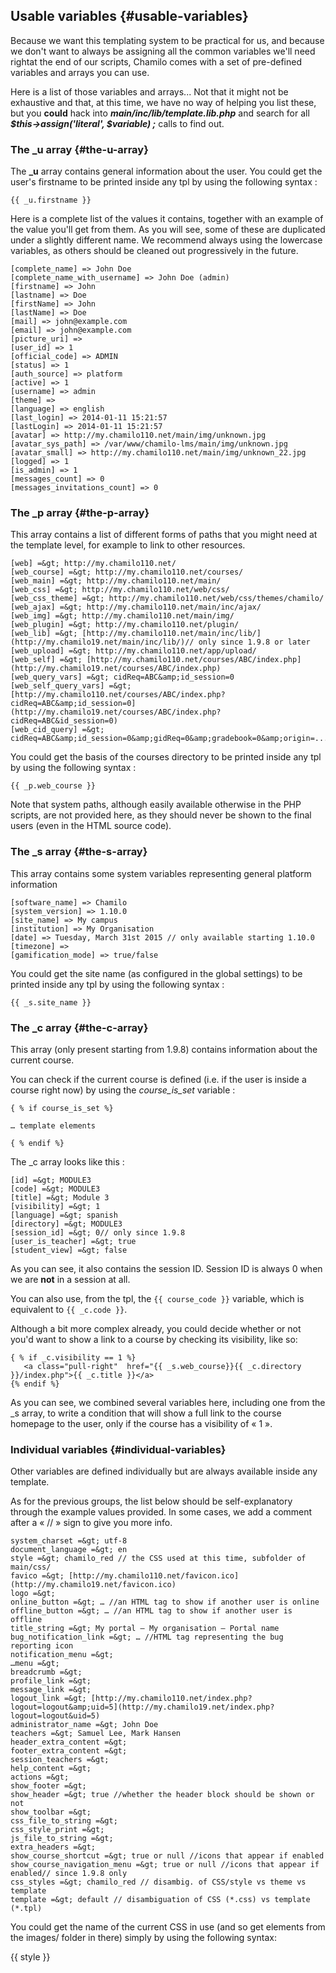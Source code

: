 ## Usable variables {#usable-variables}

Because we want this templating system to be practical for us, and because we don&#039;t want to always be assigning all the common variables we&#039;ll need rightat the end of our scripts, Chamilo comes with a set of pre-defined variables and arrays you can use.

Here is a list of those variables and arrays... Not that it might not be exhaustive and that, at this time, we have no way of helping you list these, but you **could** hack into **_main/inc/lib/template.lib.php_** and search for all **_$this-&gt;assign(&#039;literal&#039;, $variable) ;_** calls to find out.

### The _u array {#the-u-array}

The **_u** array contains general information about the user. You could get the user&#039;s firstname to be printed inside any tpl by using the following syntax :

```
{{ _u.firstname }}
```

Here is a complete list of the values it contains, together with an example of the value you&#039;ll get from them. As you will see, some of these are duplicated under a slightly different name. We recommend always using the lowercase variables, as others should be cleaned out progressively in the future.

```
[complete_name] => John Doe
[complete_name_with_username] => John Doe (admin)
[firstname] => John 
[lastname] => Doe 
[firstName] => John 
[lastName] => Doe 
[mail] => john@example.com
[email] => john@example.com
[picture_uri] => 
[user_id] => 1 
[official_code] => ADMIN 
[status] => 1 
[auth_source] => platform
[active] => 1 
[username] => admin 
[theme] => 
[language] => english 
[last_login] => 2014-01-11 15:21:57
[lastLogin] => 2014-01-11 15:21:57
[avatar] => http://my.chamilo110.net/main/img/unknown.jpg
[avatar_sys_path] => /var/www/chamilo-lms/main/img/unknown.jpg
[avatar_small] => http://my.chamilo110.net/main/img/unknown_22.jpg
[logged] => 1 
[is_admin] => 1 
[messages_count] => 0
[messages_invitations_count] => 0
```

### The _p array {#the-p-array}

This array contains a list of different forms of paths that you might need at the template level, for example to link to other resources.

```
[web] =&gt; http://my.chamilo110.net/
[web_course] =&gt; http://my.chamilo110.net/courses/ 
[web_main] =&gt; http://my.chamilo110.net/main/ 
[web_css] =&gt; http://my.chamilo110.net/web/css/ 
[web_css_theme] =&gt; http://my.chamilo110.net/web/css/themes/chamilo/
[web_ajax] =&gt; http://my.chamilo110.net/main/inc/ajax/ 
[web_img] =&gt; http://my.chamilo110.net/main/img/ 
[web_plugin] =&gt; http://my.chamilo110.net/plugin/ 
[web_lib] =&gt; [http://my.chamilo110.net/main/inc/lib/](http://my.chamilo19.net/main/inc/lib/)// only since 1.9.8 or later
[web_upload] =&gt; http://my.chamilo110.net/app/upload/
[web_self] =&gt; [http://my.chamilo110.net/courses/ABC/index.php](http://my.chamilo19.net/courses/ABC/index.php)
[web_query_vars] =&gt; cidReq=ABC&amp;id_session=0
[web_self_query_vars] =&gt; [http://my.chamilo110.net/courses/ABC/index.php?cidReq=ABC&amp;id_session=0](http://my.chamilo19.net/courses/ABC/index.php?cidReq=ABC&id_session=0)
[web_cid_query] =&gt; cidReq=ABC&amp;id_session=0&amp;gidReq=0&amp;gradebook=0&amp;origin=...
```
You could get the basis of the courses directory to be printed inside any tpl by using the following syntax :

```
{{ _p.web_course }}
```

Note that system paths, although easily available otherwise in the PHP scripts, are not provided here, as they should never be shown to the final users (even in the HTML source code).

### The _s array {#the-s-array}

This array contains some system variables representing general platform information

```
[software_name] => Chamilo 
[system_version] => 1.10.0
[site_name] => My campus 
[institution] => My Organisation
[date] => Tuesday, March 31st 2015 // only available starting 1.10.0
[timezone] => 
[gamification_mode] => true/false
```

You could get the site name (as configured in the global settings) to be printed inside any tpl by using the following syntax :

```
{{ _s.site_name }}
```

### The _c array {#the-c-array}

This array (only present starting from 1.9.8) contains information about the current course.

You can check if the current course is defined (i.e. if the user is inside a course right now) by using the _course_is_set_ variable :

```
{ % if course_is_set %}

… template elements

{ % endif %}
```

The _c array looks like this :

```
[id] =&gt; MODULE3 
[code] =&gt; MODULE3 
[title] =&gt; Module 3
[visibility] =&gt; 1
[language] =&gt; spanish 
[directory] =&gt; MODULE3 
[session_id] =&gt; 0// only since 1.9.8
[user_is_teacher] =&gt; true
[student_view] =&gt; false
```

As you can see, it also contains the session ID. Session ID is always 0 when we are **not** in a session at all.

You can also use, from the tpl, the `{{ course_code }}` variable, which is equivalent to `{{ _c.code }}`.

Although a bit more complex already, you could decide whether or not you&#039;d want to show a link to a course by checking its visibility, like so:

```
{ % if _c.visibility == 1 %}
   <a class="pull-right"  href="{{ _s.web_course}}{{ _c.directory }}/index.php">{{ _c.title }}</a>
{% endif %}
```

As you can see, we combined several variables here, including one from the _s array, to write a condition that will show a full link to the course homepage to the user, only if the course has a visibility of « 1 ».

### Individual variables {#individual-variables}

Other variables are defined individually but are always available inside any template.

As for the previous groups, the list below should be self-explanatory through the example values provided. In some cases, we add a comment after a « // » sign to give you more info.

```
system_charset =&gt; utf-8
document_language =&gt; en
style =&gt; chamilo_red // the CSS used at this time, subfolder of main/css/
favico =&gt; [http://my.chamilo110.net/favicon.ico](http://my.chamilo19.net/favicon.ico)
logo =&gt; 
online_button =&gt; … //an HTML tag to show if another user is online
offline_button =&gt; … //an HTML tag to show if another user is offline
title_string =&gt; My portal – My organisation – Portal name
bug_notification_link =&gt; … //HTML tag representing the bug reporting icon
notification_menu =&gt; 
…menu =&gt; 
breadcrumb =&gt; 
profile_link =&gt; 
message_link =&gt; 
logout_link =&gt; [http://my.chamilo110.net/index.php?logout=logout&amp;uid=5](http://my.chamilo19.net/index.php?logout=logout&uid=5)
administrator_name =&gt; John Doe
teachers =&gt; Samuel Lee, Mark Hansen
header_extra_content =&gt; 
footer_extra_content =&gt; 
session_teachers =&gt; 
help_content =&gt; 
actions =&gt; 
show_footer =&gt; 
show_header =&gt; true //whether the header block should be shown or not
show_toolbar =&gt; 
css_file_to_string =&gt; 
css_style_print =&gt; 
js_file_to_string =&gt; 
extra_headers =&gt; 
show_course_shortcut =&gt; true or null //icons that appear if enabled
show_course_navigation_menu =&gt; true or null //icons that appear if enabled// since 1.9.8 only
css_styles =&gt; chamilo_red // disambig. of CSS/style vs theme vs template
template =&gt; default // disambiguation of CSS (*.css) vs template (*.tpl)
```

You could get the name of the current CSS in use (and so get elements from the images/ folder in there) simply by using the following syntax:

{{ style }}